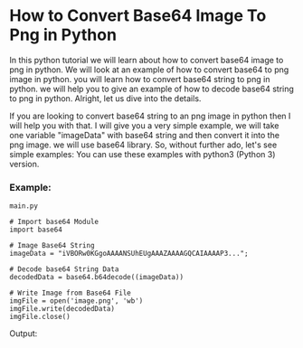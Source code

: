 # How to Convert Base64 Image To Png in Python

  In this python tutorial we will learn about how to convert base64 image to png in python. We will look at an example of how to convert base64 to png image in python. you will learn how to convert base64 string to png in python. we will help you to give an example of how to decode base64 string to png in python. Alright, let us dive into the details.

  If you are looking to convert base64 string to an png image in python then I will help you with that. I will give you a very simple example, we will take one variable "imageData" with base64 string and then convert it into the png image. we will use base64 library. So, without further ado, let's see simple examples: You can use these examples with python3 (Python 3) version.

### Example:

```
main.py

# Import base64 Module
import base64
   
# Image Base64 String
imageData = "iVBORw0KGgoAAAANSUhEUgAAAZAAAAGQCAIAAAAP3...";
    
# Decode base64 String Data
decodedData = base64.b64decode((imageData))
  
# Write Image from Base64 File
imgFile = open('image.png', 'wb')
imgFile.write(decodedData)
imgFile.close()
```

Output:

